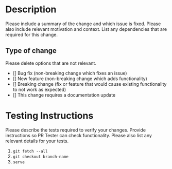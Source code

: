 # Description
Please include a summary of the change and which issue is fixed. Please also include relevant motivation and context. List any dependencies that are required for this change.
## Type of change
Please delete options that are not relevant.
- [] Bug fix (non-breaking change which fixes an issue)
- [] New feature (non-breaking change which adds functionality)
- [] Breaking change (fix or feature that would cause existing functionality to not work as expected)
- [] This change requires a documentation update
# Testing Instructions
Please describe the tests required to verify your changes. Provide instructions so PR Tester can check functionality. Please also list any relevant details for your tests.
1. `git fetch --all`
2. `git checkout branch-name`
3. `serve`
